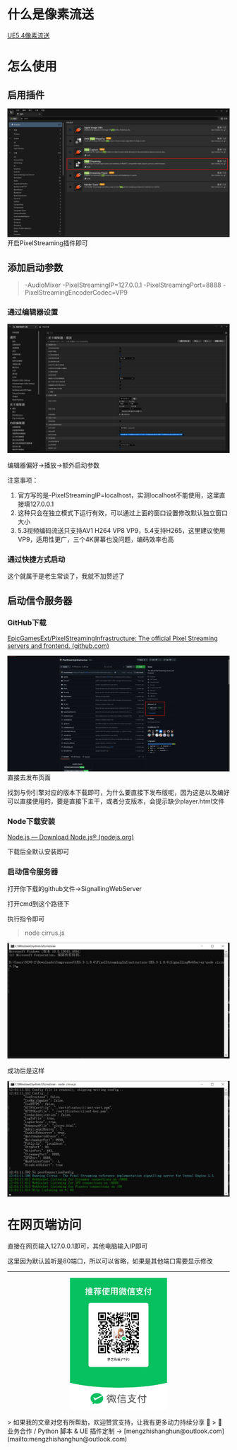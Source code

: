 # 什么是像素流送

[UE5.4像素流送](https://dev.epicgames.com/documentation/en-us/unreal-engine/getting-started-with-pixel-streaming-in-unreal-engine?application_version=5.4)

# 怎么使用

## 启用插件
![](https://raw.githubusercontent.com/mengzhishanghun/mengzhishanghun/main/Blog/Assets/%E5%9B%BE%E7%89%87/Pasted%20image%2020240927114953.png)
开启PixelStreaming插件即可
## 添加启动参数 

>-AudioMixer -PixelStreamingIP=127.0.0.1 -PixelStreamingPort=8888 -PixelStreamingEncoderCodec=VP9

### 通过编辑器设置

![](https://raw.githubusercontent.com/mengzhishanghun/mengzhishanghun/main/Blog/Assets/%E5%9B%BE%E7%89%87/Pasted%20image%2020240927113255.png)

编辑器偏好->播放->额外启动参数

注意事项：

1. 官方写的是-PixelStreamingIP=localhost，实测localhost不能使用，这里直接填127.0.0.1
2. 这种只会在独立模式下运行有效，可以通过上面的窗口设置修改默认独立窗口大小
3. 5.3视频编码流送只支持AV1 H264 VP8 VP9，5.4支持H265，这里建议使用VP9，适用性更广，三个4K屏幕也没问题，编码效率也高

### 通过快捷方式启动

这个就属于是老生常谈了，我就不加赘述了

## 启动信令服务器

### GitHub下载

[EpicGamesExt/PixelStreamingInfrastructure: The official Pixel Streaming servers and frontend. (github.com)](https://github.com/EpicGamesExt/PixelStreamingInfrastructure/)

![](https://raw.githubusercontent.com/mengzhishanghun/mengzhishanghun/main/Blog/Assets/%E5%9B%BE%E7%89%87/Pasted%20image%2020240927115200.png)
直接去发布页面

找到与你引擎对应的版本下载即可，为什么要直接下发布版呢，因为这是以及编好可以直接使用的，要是直接下主干，或者分支版本，会提示缺少player.html文件

### Node下载安装

[Node.js — Download Node.js® (nodejs.org)](https://nodejs.org/en/download/prebuilt-installer/current)

下载后全默认安装即可

### 启动信令服务器

打开你下载的github文件->SignallingWebServer

打开cmd到这个路径下

执行指令即可
> node cirrus.js

![](https://raw.githubusercontent.com/mengzhishanghun/mengzhishanghun/main/Blog/Assets/%E5%9B%BE%E7%89%87/Pasted%20image%2020240927115932.png)

成功后是这样

![](https://raw.githubusercontent.com/mengzhishanghun/mengzhishanghun/main/Blog/Assets/%E5%9B%BE%E7%89%87/Pasted%20image%2020240927120124.png)

# 在网页端访问

直接在网页输入127.0.0.1即可，其他电脑输入IP即可

这里因为默认监听是80端口，所以可以省略，如果是其他端口需要显示修改






---

<p align="center">
  <img src="https://raw.githubusercontent.com/mengzhishanghun/mengzhishanghun/main/PayCodes/WeChatPay.jpg" width="220"/>
</p>
> 如果我的文章对您有所帮助，欢迎赞赏支持，让我有更多动力持续分享 🙏   
> 💼 业务合作 / Python 脚本 & UE 插件定制 → [mengzhishanghun@outlook.com](mailto:mengzhishanghun@outlook.com)